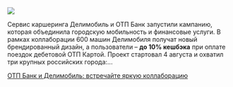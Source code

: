 <!--2025-08-08 13:14:51-->
<div class="yb">
  <div class="rss habr"><img src="https://habrastorage.org/getpro/habr/upload_files/fa0/4b6/652/fa04b6652df53cddfda88a5b411a289b.jpg" /><p>Сервис каршеринга Делимобиль и ОТП Банк запустили кампанию, которая объединила городскую мобильность и финансовые услуги. В рамках коллаборации 600 машин Делимобиля получат новый брендированный дизайн, а пользователи – <strong>до 10% кешбэка</strong> при оплате поездок дебетовой ОТП Картой. Проект стартовал 4 августа и охватил три крупных российских города:... <p class="titl"><a href="https://habr.com/ru/companies/otpbank/news/935438/?utm_source=habrahabr&utm_medium=rss&utm_campaign=935438">ОТП Банк и Делимобиль: встречайте яркую коллаборацию</a></p></div>
</div>
